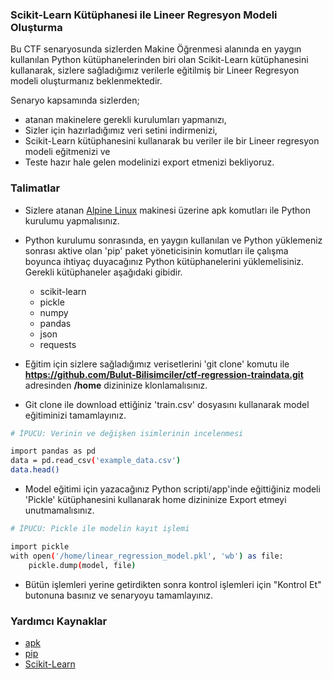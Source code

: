 ### Scikit-Learn Kütüphanesi ile Lineer Regresyon Modeli Oluşturma

Bu CTF senaryosunda sizlerden Makine Öğrenmesi alanında en yaygın kullanılan Python kütüphanelerinden biri olan Scikit-Learn kütüphanesini kullanarak, sizlere sağladığımız verilerle eğitilmiş bir Lineer Regresyon modeli oluşturmanız beklenmektedir. 

Senaryo kapsamında sizlerden;
* atanan makinelere gerekli kurulumları yapmanızı,
* Sizler için hazırladığımız veri setini indirmenizi,
* Scikit-Learn kütüphanesini kullanarak bu veriler ile bir Lineer regresyon modeli eğitmenizi ve 
* Teste hazır hale gelen modelinizi export etmenizi bekliyoruz.

### Talimatlar 


- Sizlere atanan [Alpine Linux](https://alpinelinux.org/) makinesi üzerine apk komutları ile Python kurulumu yapmalısınız.
- Python kurulumu sonrasında, en yaygın kullanılan ve Python yüklemeniz sonrası aktive olan 'pip' paket yöneticisinin komutları ile çalışma boyunca ihtiyaç duyacağınız Python kütüphanelerini yüklemelisiniz. Gerekli kütüphaneler aşağıdaki gibidir.
  - scikit-learn
  - pickle
  - numpy
  - pandas
  - json
  - requests
  
- Eğitim için sizlere sağladığımız verisetlerini 'git clone' komutu ile **https://github.com/Bulut-Bilisimciler/ctf-regression-traindata.git** adresinden **/home** dizininize klonlamalısınız.

<!---
Servisle alakalı yapılacak dönüşe göre burası düzenlenecek. Train datasını makinenin içinde kurulu verip test scriptini verify.json ile ayağa kaldırırsak test datasının klonlanma kısmını direkt olarak servisin içine de gömebiliriz.
-->

- Git clone ile download ettiğiniz 'train.csv' dosyasını kullanarak model eğitiminizi tamamlayınız.
  

```bash
# İPUCU: Verinin ve değişken isimlerinin incelenmesi

import pandas as pd
data = pd.read_csv('example_data.csv')
data.head()
```

- Model eğitimi için yazacağınız Python scripti/app'inde eğittiğiniz modeli 'Pickle' kütüphanesini kullanarak home dizininize Export etmeyi unutmamalısınız.


```bash
# İPUCU: Pickle ile modelin kayıt işlemi

import pickle
with open('/home/linear_regression_model.pkl', 'wb') as file:
    pickle.dump(model, file)
```
- Bütün işlemleri yerine getirdikten sonra kontrol işlemleri için "Kontrol Et" butonuna basınız ve senaryoyu tamamlayınız.


### Yardımcı Kaynaklar  

- [apk](https://wiki.alpinelinux.org/wiki/Alpine_Linux_package_management)  
- [pip](https://pip.pypa.io/en/stable/getting-started/)
- [Scikit-Learn](https://scikit-learn.org/stable/index.html)  